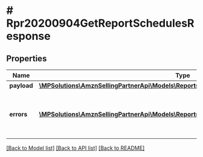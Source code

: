 # # Rpr20200904GetReportSchedulesResponse

## Properties

Name | Type | Description | Notes
------------ | ------------- | ------------- | -------------
**payload** | [**\MPSolutions\AmznSellingPartnerApi\Models\Reports20200904\Rpr20200904ReportSchedule[]**](Rpr20200904ReportSchedule.md) |  | [optional]
**errors** | [**\MPSolutions\AmznSellingPartnerApi\Models\Reports20200904\Rpr20200904Error[]**](Rpr20200904Error.md) | A list of error responses returned when a request is unsuccessful. | [optional]

[[Back to Model list]](../../README.md#models) [[Back to API list]](../../README.md#endpoints) [[Back to README]](../../README.md)
